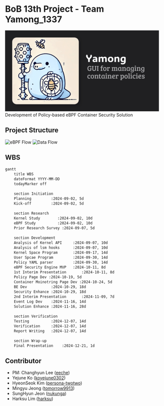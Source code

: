 # BoB 13th Project - Team Yamong_1337

![Yamong Preview](./yamong-og-v2.png)
Development of Policy-based eBPF Container Security Solution

## Project Structure
![eBPF Flow](/../../../../bob-yamong/drawio/blob/main/img/yamong/yamong.png)
![Data Flow](/../../../../bob-yamong/drawio/blob/main/img/yamong/yamong-v2.png)

## WBS

```mermaid
gantt
    title WBS
    dateFormat YYYY-MM-DD
    todayMarker off

    section Initiation
    Planning         :2024-09-02, 5d
    Kick-off         :2024-09-02, 5d

    section Research
    Kernel Study        :2024-09-02, 10d
    eBPF Study          :2024-09-02, 10d
    Prior Research Survey :2024-09-07, 5d

    section Development
    Analysis of Kernel API     :2024-09-07, 10d
    Analysis of lsm hooks      :2024-09-07, 10d
    Kernel Space Program       :2024-09-17, 14d
    User Spcae Program         :2024-09-30, 14d
    Policy YAML parser         :2024-09-30, 14d
    eBPF Security Engine MVP   :2024-10-11, 8d
    1st Interim Presentation       :2024-10-11, 8d
    Policy Page Dev :2024-10-19, 5d
    Container Moinotring Page Dev :2024-10-24, 5d
    BE Dev           :2024-10-29, 18d 
    Security Enhance :2024-10-29, 18d
    2nd Interim Presentation       :2024-11-09, 7d
    Event Log Dev    :2024-11-16, 14d
    Solution Enhance :2024-11-16, 28d

    section Verification
    Testing          :2024-12-07, 14d
    Verification     :2024-12-07, 14d
    Report Writing   :2024-12-07, 14d

    section Wrap-up
    Final Presentation    :2024-12-21, 1d
```


## Contributor
* PM: Changhyun Lee ([eeche](https://github.com/eeche))
* Yejune Ko ([koyejune0302](https://github.com/KoYejune0302))
* HyeonSeok Kim ([persona-twotwo](https://github.com/persona-twotwo))
* Mingyu Jeong ([tomorrow9913](https://github.com/tomorrow9913))
* SungHyun Jeon ([nukunga](https://github.com/nukunga))
* Harksu Lim ([harksu](https://github.com/harksu))
